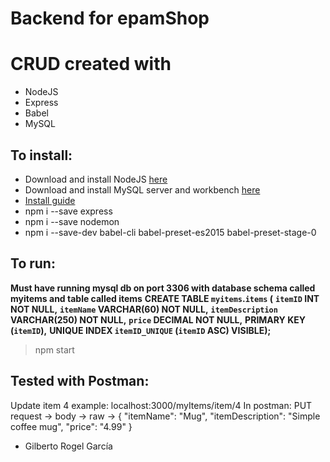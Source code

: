 # Backend for epamShop
# CRUD created with
* NodeJS
* Express
* Babel
* MySQL
## To install:
* Download and install NodeJS [here](https://nodejs.org/es/download/)
* Download and install MySQL server and workbench [here](https://www.mysql.com/products/workbench/)
* [Install guide](https://www.youtube.com/watch?v=u96rVINbAUI&ab_channel=WebDevSimplified)
* npm i --save express 
* npm i --save nodemon 
* npm i --save-dev babel-cli babel-preset-es2015 babel-preset-stage-0

## To run:

**Must have running mysql db on port 3306 with database schema called myitems and table called items**
**CREATE TABLE `myitems`.`items` (**
**`itemID` INT NOT NULL,**
**`itemName` VARCHAR(60) NOT NULL,**
**`itemDescription` VARCHAR(250) NOT NULL,**
**`price` DECIMAL NOT NULL,**
**PRIMARY KEY (`itemID`),**
**UNIQUE INDEX `itemID_UNIQUE` (`itemID` ASC) VISIBLE);**
  
> npm start

## Tested with Postman:

Update item 4 example:
localhost:3000/myItems/item/4
In postman: PUT request -> body -> raw ->
{
"itemName": "Mug",
"itemDescription": "Simple coffee mug",
"price": "4.99"
} 



* Gilberto Rogel García
